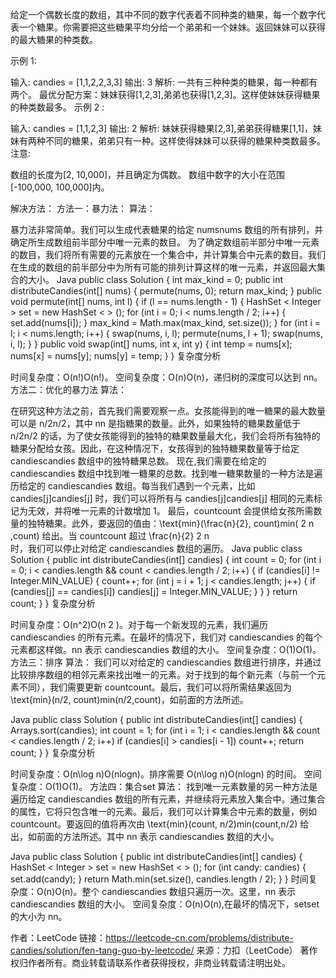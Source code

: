 给定一个偶数长度的数组，其中不同的数字代表着不同种类的糖果，每一个数字代表一个糖果。你需要把这些糖果平均分给一个弟弟和一个妹妹。返回妹妹可以获得的最大糖果的种类数。

示例 1:

输入: candies = [1,1,2,2,3,3]
输出: 3
解析: 一共有三种种类的糖果，每一种都有两个。
     最优分配方案：妹妹获得[1,2,3],弟弟也获得[1,2,3]。这样使妹妹获得糖果的种类数最多。
示例 2 :

输入: candies = [1,1,2,3]
输出: 2
解析: 妹妹获得糖果[2,3],弟弟获得糖果[1,1]，妹妹有两种不同的糖果，弟弟只有一种。这样使得妹妹可以获得的糖果种类数最多。
注意:

数组的长度为[2, 10,000]，并且确定为偶数。
数组中数字的大小在范围[-100,000, 100,000]内。


解决方法：
方法一：暴力法：
算法：

暴力法非常简单。我们可以生成代表糖果的给定 numsnums 数组的所有排列，并确定所生成数组前半部分中唯一元素的数目。
为了确定数组前半部分中唯一元素的数目，我们将所有需要的元素放在一个集合中，并计算集合中元素的数目。我们在生成的数组的前半部分中为所有可能的排列计算这样的唯一元素，并返回最大集合的大小。
Java
public class Solution {
    int max_kind = 0;
    public int distributeCandies(int[] nums) {
        permute(nums, 0);
        return max_kind;
    }
    public void permute(int[] nums, int l) {
        if (l == nums.length - 1) {
            HashSet < Integer > set = new HashSet < > ();
            for (int i = 0; i < nums.length / 2; i++) {
                set.add(nums[i]);
            }
            max_kind = Math.max(max_kind, set.size());
        }
        for (int i = l; i < nums.length; i++) {
            swap(nums, i, l);
            permute(nums, l + 1);
            swap(nums, i, l);
        }
    }
    public void swap(int[] nums, int x, int y) {
        int temp = nums[x];
        nums[x] = nums[y];
        nums[y] = temp;
    }
}
复杂度分析

时间复杂度：O(n!)O(n!)。
空间复杂度：O(n)O(n)，递归树的深度可以达到 nn。
方法二：优化的暴力法
算法：

在研究这种方法之前，首先我们需要观察一点。女孩能得到的唯一糖果的最大数量可以是 n/2n/2，其中 nn 是指糖果的数量。此外，如果独特的糖果数量低于 n/2n/2 的话，为了使女孩能得到的独特的糖果数量最大化，我们会将所有独特的糖果分配给女孩。因此，在这种情况下，女孩得到的独特糖果数量等于给定 candiescandies 数组中的独特糖果总数。
现在,我们需要在给定的 candiescandies 数组中找到唯一糖果的总数。找到唯一糖果数量的一种方法是遍历给定的 candiescandies 数组。每当我们遇到一个元素，比如 candies[j]candies[j] 时，我们可以将所有与 candies[j]candies[j] 相同的元素标记为无效，并将唯一元素的计数增加 1。
最后，countcount 会提供给女孩所需数量的独特糖果。此外，要返回的值由：\text{min}(\frac{n}{2}, count)min( 
2
n
​	
 ,count) 给出。当 countcount 超过 \frac{n}{2} 
2
n
​	
  时，我们可以停止对给定 candiescandies 数组的遍历。
Java
public class Solution {
    public int distributeCandies(int[] candies) {
        int count = 0;
        for (int i = 0; i < candies.length && count < candies.length / 2; i++) {
            if (candies[i] != Integer.MIN_VALUE) {
                count++;
                for (int j = i + 1; j < candies.length; j++) {
                    if (candies[j] == candies[i])
                        candies[j] = Integer.MIN_VALUE;
                }
            }
        }
        return count;
    }
}
复杂度分析

时间复杂度：O(n^2)O(n 
2
 )。对于每一个新发现的元素，我们遍历 candiescandies 的所有元素。在最坏的情况下，我们对 candiescandies 的每个元素都这样做。nn 表示 candiescandies 数组的大小。
空间复杂度：O(1)O(1)。
方法三：排序
算法：
我们可以对给定的 candiescandies 数组进行排序，并通过比较排序数组的相邻元素来找出唯一的元素。对于找到的每个新元素（与前一个元素不同），我们需要更新 countcount。最后，我们可以将所需结果返回为 \text{min}(n/2, count)min(n/2,count)，如前面的方法所述。

Java
public class Solution {
    public int distributeCandies(int[] candies) {
        Arrays.sort(candies);
        int count = 1;
        for (int i = 1; i < candies.length && count < candies.length / 2; i++)
            if (candies[i] > candies[i - 1])
                count++;
        return count;
    }
}
复杂度分析

时间复杂度：O(n\log n)O(nlogn)。排序需要 O(n\log n)O(nlogn) 的时间。
空间复杂度：O(1)O(1)。
方法四：集合set
算法：
找到唯一元素数量的另一种方法是遍历给定 candiescandies 数组的所有元素，并继续将元素放入集合中。通过集合的属性，它将只包含唯一的元素。最后，我们可以计算集合中元素的数量，例如 countcount。要返回的值将再次由 \text{min}(count, n/2)min(count,n/2) 给出，如前面的方法所述。其中 nn 表示 candiescandies 数组的大小。

Java
public class Solution {
    public int distributeCandies(int[] candies) {
        HashSet < Integer > set = new HashSet < > ();
        for (int candy: candies) {
            set.add(candy);
        }
        return Math.min(set.size(), candies.length / 2);
    }
}
时间复杂度：O(n)O(n)。整个 candiescandies 数组只遍历一次。这里，nn 表示 candiescandies 数组的大小。
空间复杂度：O(n)O(n),在最坏的情况下，setset 的大小为 nn。

作者：LeetCode
链接：https://leetcode-cn.com/problems/distribute-candies/solution/fen-tang-guo-by-leetcode/
来源：力扣（LeetCode）
著作权归作者所有。商业转载请联系作者获得授权，非商业转载请注明出处。
